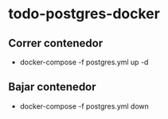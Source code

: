 # todo-postgres-docker

## Correr contenedor
* docker-compose -f postgres.yml up -d

## Bajar contenedor
* docker-compose -f postgres.yml down